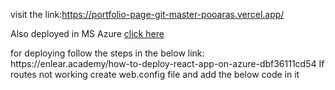 visit the link:https://portfolio-page-git-master-pooaras.vercel.app/
<p>Also deployed in MS Azure <a href="https://pooaraz.azurewebsites.net/"> click here</a></p>
for deploying follow the steps in the below link:
https://enlear.academy/how-to-deploy-react-app-on-azure-dbf36111cd54
If routes not working create web.config file and add the below code in it
<pre>
  
<?xml version="1.0"?>
<configuration>
  <system.webServer>
    <rewrite>
      <rules>
        <rule name="React Routes" stopProcessing="true">
          <match url=".*" />
          <conditions logicalGrouping="MatchAll">
            <add input="{REQUEST_FILENAME}" matchType="IsFile" negate="true" />
            <add input="{REQUEST_FILENAME}" matchType="IsDirectory" negate="true" />
            <add input="{REQUEST_URI}" pattern="^/(api)" negate="true" />
          </conditions>
          <action type="Rewrite" url="/" />
        </rule>
      </rules>
    </rewrite>
  </system.webServer>
</configuration>

</pre>
